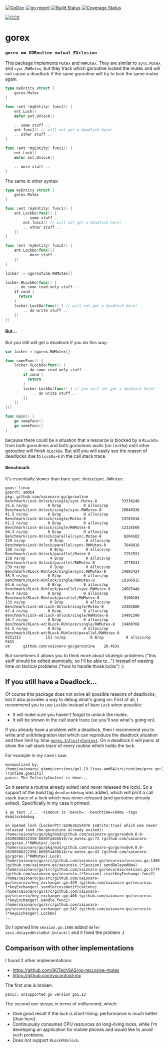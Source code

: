 [![GoDoc](https://godoc.org/github.com/xaionaro-go/gorex?status.svg)](https://pkg.go.dev/github.com/xaionaro-go/gorex?tab=doc)
[![go report](https://goreportcard.com/badge/github.com/xaionaro-go/gorex)](https://goreportcard.com/report/github.com/xaionaro-go/gorex)
[![Build Status](https://travis-ci.org/xaionaro-go/gorex.svg?branch=master)](https://travis-ci.org/xaionaro-go/gorex)
[![Coverage Status](https://coveralls.io/repos/github/xaionaro-go/gorex/badge.svg?branch=master)](https://coveralls.io/github/xaionaro-go/gorex?branch=master)
<p xmlns:dct="http://purl.org/dc/terms/" xmlns:vcard="http://www.w3.org/2001/vcard-rdf/3.0#">
  <a rel="license"
     href="http://creativecommons.org/publicdomain/zero/1.0/">
    <img src="http://i.creativecommons.org/p/zero/1.0/88x31.png" style="border-style: none;" alt="CC0" />
  </a>
</p>

# gorex

### `gorex == GORoutine mutual EXclusion`

This package implements `Mutex` and `RWMutex`. They are similar to `sync.Mutex` and `sync.RWMutex`, but
they track which goroutine locked the mutex and will not cause a deadlock if
the same goroutine will try to lock the same mutex again.

```go
type myEntity struct {
    gorex.Mutex
}

func (ent *myEntity) func1() {
    ent.Lock()
    defer ent.Unlock()

    .. some stuff ..
    ent.func2() // will not get a deadlock here!
    .. other stuff ..
}

func (ent *myEntity) func2() {
    ent.Lock()
    defer ent.Unlock()

    .. more stuff ..
}
```

The same in other syntax:
```go
type myEntity struct {
    gorex.Mutex
}

func (ent *myEntity) func1() {
    ent.LockDo(func() {
        .. some stuff ..
        ent.func2() // will not get a deadlock here!
        .. other stuff ..
    })
}

func (ent *myEntity) func2() {
    ent.LockDo(func(){
        .. more stuff ..
    })
}
```

```go
locker := &goroutine.RWMutex{}

locker.RLockDo(func() {
    .. do some read-only stuff ..
    if cond {
      return
    }
    locker.LockDo(func() { // will not get a deadlock here!
        .. do write stuff ..
    })
})
```

#### But...

But you still will get a deadlock if you do this way:
```go
var locker = &gorex.RWMutex{}

func someFunc() {
    locker.RLockDo(func() {
        .. do some read-only stuff ..
        if cond {
          return
        }
        locker.LockDo(func() { // you will not get a deadlock here!
            .. do write stuff ..
        })
    })
}()

func main() {
    go someFunc()
    go someFunc()
}
```
because there could be a situation that a resource is blocked by a `RLockDo` from
both goroutines and both goroutines waits (on `LockDo`) until other goroutine
will finish `RLockDo`. But still you will easily see the reason of deadlocks due
to `LockDo`-s in the call stack trace.

#### Benchmark

It's essentially slower than bare `sync.Mutex`/`sync.RWMutex`:

```
goos: linux
goarch: amd64
pkg: github.com/xaionaro-go/goroutine
Benchmark/Lock-Unlock/single/sync.Mutex-8         	33334248	        35.6 ns/op	       0 B/op	       0 allocs/op
Benchmark/Lock-Unlock/single/sync.RWMutex-8       	28840336	        41.5 ns/op	       0 B/op	       0 allocs/op
Benchmark/Lock-Unlock/single/Mutex-8              	19785918	        61.2 ns/op	       0 B/op	       0 allocs/op
Benchmark/Lock-Unlock/single/RWMutex-8            	12316568	        94.3 ns/op	       0 B/op	       0 allocs/op
Benchmark/Lock-Unlock/parallel/sync.Mutex-8       	 9204102	       129 ns/op	       0 B/op	       0 allocs/op
Benchmark/Lock-Unlock/parallel/sync.RWMutex-8     	 7640816	       158 ns/op	       0 B/op	       0 allocs/op
Benchmark/Lock-Unlock/parallel/Mutex-8            	 7252591	       158 ns/op	       4 B/op	       0 allocs/op
Benchmark/Lock-Unlock/parallel/RWMutex-8          	 4778331	       239 ns/op	       6 B/op	       0 allocs/op
Benchmark/RLock-RUnlock/single/sync.RWMutex-8     	34093424	        35.5 ns/op	       0 B/op	       0 allocs/op
Benchmark/RLock-RUnlock/single/RWMutex-8          	18106015	        64.6 ns/op	       0 B/op	       0 allocs/op
Benchmark/RLock-RUnlock/parallel/sync.RWMutex-8   	24507448	        46.4 ns/op	       0 B/op	       0 allocs/op
Benchmark/RLock-RUnlock/parallel/RWMutex-8        	 9100104	       133 ns/op	       0 B/op	       0 allocs/op
Benchmark/Lock-ed:Lock-Unlock/single/Mutex-8      	22485800	        47.4 ns/op	       0 B/op	       0 allocs/op
Benchmark/Lock-ed:Lock-Unlock/single/RWMutex-8    	24491390	        48.7 ns/op	       0 B/op	       0 allocs/op
Benchmark/RLock-ed:RLock-RUnlock/single/RWMutex-8 	19400768	        61.5 ns/op	       0 B/op	       0 allocs/op
Benchmark/RLock-ed:RLock-RUnlock/parallel/RWMutex-8         	 8251312	       151 ns/op	       0 B/op	       0 allocs/op
PASS
ok  	github.com/xaionaro-go/goroutine	20.463s
```

But sometimes it allows you to think more about strategic problems
("this stuff should be edited atomically, so I'll be able to...")
instead of wasting time on tactical problems ("how to handle those locks") :)

## If you still have a Deadlock...

Of course this package does not solve all possible reasons of deadlocks,
but it also provides a way to debug what's going on. First of all,
I recommend you to use `LockDo` instead of bare `Lock` when possible:
* It will make sure you haven't forgot to unlock the mutex.
* It will be shown in the call stack trace (so you'll see what's going on).

If you already have a problem with a deadlock, then I recommend you to write
and unit/integration test which can reproduce the deadlock situation and then
limit by time [`gorex.InfinityContext`](https://pkg.go.dev/github.com/xaionaro-go/gorex?tab=doc#pkg-variables).
On a deadlock it will panic at show the call stack trace of every routine
which holds the lock.

For example in my case I saw:
```
monopolized by:
/home/xaionaro/.gimme/versions/go1.13.linux.amd64/src/runtime/proc.go:2664 (runtime.goexit1)
panic: The InfinityContext is done...
```
So it seems a routine already exited (and never released the lock). So a support
of the build tag `deadlockdebug` was added, which will print a call
stack trace of a lock which was never released (and goroutine already exited). Specifically
in my case it printed:
```
$ go test ./... -timeout 1s -bench=. -benchtime=100ms -tags deadlockdebug
...
an opened lock {LockerPtr:824636154976 IsWrite:true} which was never released (and the goroutine already exited):
/home/xaionaro/go/pkg/mod/github.com/xaionaro-go/gorex@v0.0.0-20200308222358-b650fa4b5b14/rw_mutex.go:72 (github.com/xaionaro-go/gorex.(*RWMutex).lock)
/home/xaionaro/go/pkg/mod/github.com/xaionaro-go/gorex@v0.0.0-20200308222358-b650fa4b5b14/rw_mutex.go:43 (github.com/xaionaro-go/gorex.(*RWMutex).Lock)
/home/xaionaro/go/src/github.com/xaionaro-go/secureio/session.go:1480 (github.com/xaionaro-go/secureio.(*Session).sendDelayedNow)
/home/xaionaro/go/src/github.com/xaionaro-go/secureio/session.go:1774 (github.com/xaionaro-go/secureio.(*Session).startKeyExchange.func2)
/home/xaionaro/go/src/github.com/xaionaro-go/secureio/key_exchanger.go:449 (github.com/xaionaro-go/secureio.(*keyExchanger).sendSuccessNotifications)
/home/xaionaro/go/src/github.com/xaionaro-go/secureio/key_exchanger.go:408 (github.com/xaionaro-go/secureio.(*keyExchanger).Handle.func2)
/home/xaionaro/go/src/github.com/xaionaro-go/secureio/key_exchanger.go:242 (github.com/xaionaro-go/secureio.(*keyExchanger).LockDo)
...
```
So I opened line `session.go:1480` added `defer sess.delayedWriteBuf.Unlock()` and it fixed the problem :)

## Comparison with other implementations

I found 2 other implementations:
* https://github.com/90TechSAS/go-recursive-mutex
* https://github.com/vxcontrol/rmx

The first one is broken:
```
panic: unsupported go version go1.13
```

The second one sleeps in terms of millisecond, which:
* Give good result if the lock is short-living: performance is much better (than here).
* Continuously consumes CPU resources on long-living locks, while I'm developing an application for mobile phones and would like to avoid such problems.
* Does not support `RLock`/`RUnlock`.
